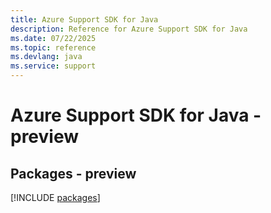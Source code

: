 ```yaml
---
title: Azure Support SDK for Java
description: Reference for Azure Support SDK for Java
ms.date: 07/22/2025
ms.topic: reference
ms.devlang: java
ms.service: support
---
```

# Azure Support SDK for Java - preview
## Packages - preview
[!INCLUDE [packages](support-index.md)]